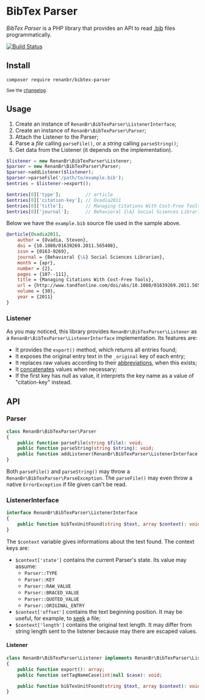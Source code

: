 # BibTex Parser

_BibTex Parser_ is a PHP library that provides an API to read [.bib](http://mirrors.ctan.org/biblio/bibtex/base/btxdoc.pdf) files programmatically.

[![Build Status](https://travis-ci.org/renanbr/bibtex-parser.svg?branch=master)](https://travis-ci.org/renanbr/bibtex-parser)

## Install

`composer require renanbr/bibtex-parser`

<small>See the [changelog](CHANGELOG.md).</small>

## Usage

1. Create an instance of `RenanBr\BibTexParser\ListenerInterface`;
2. Create an instance of `RenanBr\BibTexParser\Parser`;
3. Attach the Listener to the Parser;
4. Parse a _file_ calling `parseFile()`, or a _string_ calling `parseString()`;
5. Get data from the Listener (it depends on the implementation).

```php
$listener = new RenanBr\BibTexParser\Listener;
$parser = new RenanBr\BibTexParser\Parser;
$parser->addListener($listener);
$parser->parseFile('/path/to/example.bib');
$entries = $listener->export();

$entries[0]['type'];         // article
$entries[0]['citation-key']; // Ovadia2011
$entries[0]['title'];        // Managing Citations With Cost-Free Tools
$entries[0]['journal'];      // Behavioral {\&} Social Sciences Librarian
```

Below we have the `example.bib` source file used in the sample above.

```bib
@article{Ovadia2011,
    author = {Ovadia, Steven},
    doi = {10.1080/01639269.2011.565408},
    issn = {0163-9269},
    journal = {Behavioral {\&} Social Sciences Librarian},
    month = {apr},
    number = {2},
    pages = {107--111},
    title = {Managing Citations With Cost-Free Tools},
    url = {http://www.tandfonline.com/doi/abs/10.1080/01639269.2011.565408},
    volume = {30},
    year = {2011}
}
```

### Listener

As you may noticed, this library provides `RenanBr\BibTexParser\Listener` as a `RenanBr\BibTexParser\ListenerInterface` implementation.
Its features are:
- It provides the `export()` method, which returns all entries found;
- It exposes the original entry text in the `_original` key of each entry;
- It replaces raw values according to their [abbreviations](http://www.bibtex.org/Format/), when this exists;
- It [concatenates](http://www.bibtex.org/Format/) values when necessary;
- If the first key has null as value, it interprets the key name as a value of "citation-key" instead.

## API

### Parser

```php
class RenanBr\BibTexParser\Parser
{
    public function parseFile(string $file): void;
    public function parseString(string $string): void;
    public function addListener(RenanBr\BibTexParser\ListenerInterface $listener): void;
}
```

Both `parseFile()` and `parseString()` may throw a `RenanBr\BibTexParser\ParseException`.
The `parseFile()` may even throw a native `ErrorException` if file given can't be read.

### ListenerInterface

```php
interface RenanBr\BibTexParser\ListenerInterface
{
    public function bibTexUnitFound(string $text, array $context): void;
}
```

The `$context` variable gives informations about the text found.
The context keys are:
- `$context['state']` contains the current Parser's state.
  Its value may assume:
  - `Parser::TYPE`
  - `Parser::KEY`
  - `Parser::RAW_VALUE`
  - `Parser::BRACED_VALUE`
  - `Parser::QUOTED_VALUE`
  - `Parser::ORIGINAL_ENTRY`
- `$context['offset']` contains the text beginning position.
  It may be useful, for example, to [seek](https://php.net/fseek) a file;
- `$context['length']` contains the original text length.
  It may differ from string length sent to the listener because may there are escaped values.

#### Listener

```php
class RenanBr\BibTexParser\Listener implements RenanBr\BibTexParser\ListenerInterface
{
    public function export(): array;
    public function setTagNameCase(int|null $case): void;

    public function bibTexUnitFound(string $text, array $context): void;
}
```
